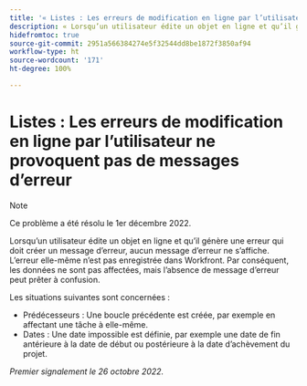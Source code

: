 ```yaml
---
title: '« Listes : Les erreurs de modification en ligne par l’utilisateur ne provoquent pas de messages d’erreur »'
description: « Lorsqu’un utilisateur édite un objet en ligne et qu’il génère une erreur qui doit créer un message d’erreur, aucun message d’erreur ne s’affiche. L’erreur elle-même n’est pas enregistrée dans Workfront. Par conséquent, les données ne sont pas affectées, mais l’absence de message d’erreur peut prêter à confusion. »
hidefromtoc: true
source-git-commit: 2951a566384274e5f32544dd8be1872f3850af94
workflow-type: ht
source-wordcount: '171'
ht-degree: 100%

---
```



# Listes : Les erreurs de modification en ligne par l’utilisateur ne provoquent pas de messages d’erreur

>[!NOTE]
>
>Ce problème a été résolu le 1er décembre 2022.

Lorsqu’un utilisateur édite un objet en ligne et qu’il génère une erreur qui doit créer un message d’erreur, aucun message d’erreur ne s’affiche. L’erreur elle-même n’est pas enregistrée dans Workfront. Par conséquent, les données ne sont pas affectées, mais l’absence de message d’erreur peut prêter à confusion.

Les situations suivantes sont concernées :

* Prédécesseurs : Une boucle précédente est créée, par exemple en affectant une tâche à elle-même.
* Dates : Une date impossible est définie, par exemple une date de fin antérieure à la date de début ou postérieure à la date d’achèvement du projet.

_Premier signalement le 26 octobre 2022._

